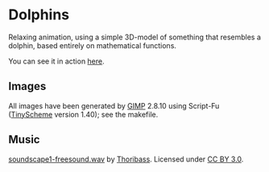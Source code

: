 # Dolphins
Relaxing animation,
using a simple 3D-model of something that resembles a dolphin,
based entirely on mathematical functions.

You can see it in action
[here](https://cdn.rawgit.com/helderman/dolphins/d30ed3c966bf3b66f3a9c9871d5e3b0635aa60ef/html5/dolphins.html).

## Images
All images have been generated by [GIMP](https://www.gimp.org/) 2.8.10
using Script-Fu ([TinyScheme](http://tinyscheme.sourceforge.net/home.html) version 1.40);
see the makefile.

## Music
[soundscape1-freesound.wav](http://www.freesound.org/people/Thoribass/sounds/320839/)
by
[Thoribass](http://www.freesound.org/people/Thoribass/).
Licensed under [CC BY 3.0](https://creativecommons.org/licenses/by/3.0/).

